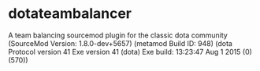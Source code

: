 # dotateambalancer
A team balancing sourcemod plugin for the classic dota community (SourceMod Version: 1.8.0-dev+5657) (metamod Build ID: 948) (dota Protocol version 41
Exe version 41 (dota)
Exe build: 13:23:47 Aug  1 2015 (0) (570))

